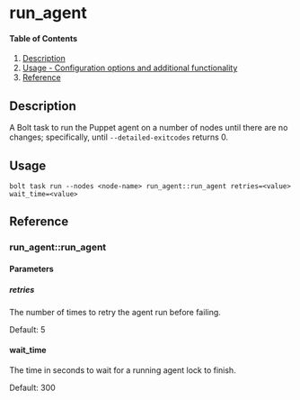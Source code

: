 # run_agent

#### Table of Contents

1. [Description](#description)
2. [Usage - Configuration options and additional functionality](#usage)
3. [Reference](#reference)

## Description

A Bolt task to run the Puppet agent on a number of nodes until there are no changes; specifically, until `--detailed-exitcodes` returns 0.

## Usage

```
bolt task run --nodes <node-name> run_agent::run_agent retries=<value> wait_time=<value>
```

## Reference

### run_agent::run_agent

#### Parameters

##### retries

The number of times to retry the agent run before failing.

Default: 5

#### wait_time

The time in seconds to wait for a running agent lock to finish.

Default: 300

